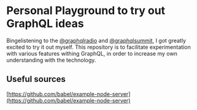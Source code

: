 # Personal Playground to try out GraphQL ideas

Bingelistening to the [@graphqlradio](https://twitter.com/graphqlradio) and
[@graphqlsummit](https://twitter.com/graphqlsummit), I got greatly excited to
try it out myself. This repository is to facilitate experimentation with
various features withing GraphQL, in order to increase my own understanding
with the technology.

## Useful sources

[https://github.com/babel/example-node-server](https://github.com/babel/example-node-server)

